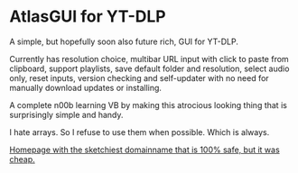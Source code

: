 # AtlasGUI for YT-DLP
A simple, but hopefully soon also future rich, GUI for YT-DLP.

Currently has resolution choice, multibar URL input with click to paste from clipboard, support playlists, save default folder and resolution, select audio only, reset inputs, version checking and self-updater with no need for manually download updates or installing.

A complete n00b learning VB by making this atrocious looking thing that is surprisingly simple and handy.

I hate arrays. So I refuse to use them when possible. Which is always.

[Homepage with the sketchiest domainname that is 100% safe, but it was cheap.](http://www.youtubetransfer.com)

